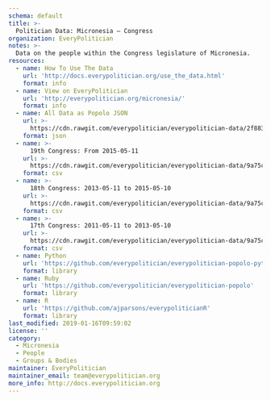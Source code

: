 ```yaml
---
schema: default
title: >-
  Politician Data: Micronesia — Congress
organization: EveryPolitician
notes: >-
  Data on the people within the Congress legislature of Micronesia.
resources:
  - name: How To Use The Data
    url: 'http://docs.everypolitician.org/use_the_data.html'
    format: info
  - name: View on EveryPolitician
    url: 'http://everypolitician.org/micronesia/'
    format: info
  - name: All Data as Popolo JSON
    url: >-
      https://cdn.rawgit.com/everypolitician/everypolitician-data/2f883989f62e1e0eee9692d228258fb8dd466def/data/Micronesia/Congress/ep-popolo-v1.0.json
    format: json
  - name: >-
      19th Congress: From 2015-05-11
    url: >-
      https://cdn.rawgit.com/everypolitician/everypolitician-data/9a75c94fb3f01a45e5616242dec9743ba96f137f/data/Micronesia/Congress/term-19.csv
    format: csv
  - name: >-
      18th Congress: 2013-05-11 to 2015-05-10
    url: >-
      https://cdn.rawgit.com/everypolitician/everypolitician-data/9a75c94fb3f01a45e5616242dec9743ba96f137f/data/Micronesia/Congress/term-18.csv
    format: csv
  - name: >-
      17th Congress: 2011-05-11 to 2013-05-10
    url: >-
      https://cdn.rawgit.com/everypolitician/everypolitician-data/9a75c94fb3f01a45e5616242dec9743ba96f137f/data/Micronesia/Congress/term-17.csv
    format: csv
  - name: Python
    url: 'https://github.com/everypolitician/everypolitician-popolo-python'
    format: library
  - name: Ruby
    url: 'https://github.com/everypolitician/everypolitician-popolo'
    format: library
  - name: R
    url: 'https://github.com/ajparsons/everypoliticianR'
    format: library
last_modified: 2019-01-16T09:59:02
license: ''
category:
  - Micronesia
  - People
  - Groups & Bodies
maintainer: EveryPolitician
maintainer_email: team@everypolitician.org
more_info: http://docs.everypolitician.org
---
```

